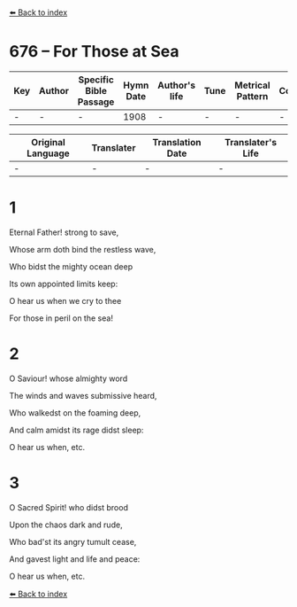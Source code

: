 [⬅️ Back to index](../README.md)

# 676 – For Those at Sea

Key | Author   | Specific Bible Passage     |Hymn Date |Author's life |Tune |Metrical Pattern   |Composer/Source
-- | --------- | ---------------------------|----------|--------------|-----|-------------------|-------------  
- |- |- |1908 |- |- |- |-

Original Language | Translater | Translation Date   | Translater's Life  
----------------- | --------- | --------------------|-------------     
\- |- |- |-




# 1

Eternal Father!  strong to save,

Whose arm doth bind the restless wave,

Who bidst the mighty ocean deep

Its own appointed limits keep:

O hear us when we cry to thee

For those in peril on the sea!



# 2

O Saviour!  whose almighty word

The winds and waves submissive heard,

Who walkedst on the foaming deep,

And calm amidst its rage didst sleep:

O hear us when, etc.



# 3

O Sacred Spirit!  who didst brood

Upon the chaos dark and rude,

Who bad'st its angry tumult cease,

And gavest light and life and peace:

O hear us when, etc.



[⬅️ Back to index](../README.md)
